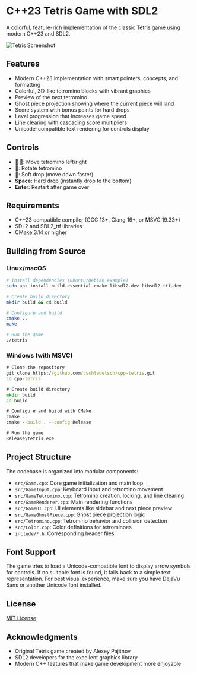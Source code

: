 # C++23 Tetris Game with SDL2

A colorful, feature-rich implementation of the classic Tetris game using modern C++23 and SDL2.

![Tetris Screenshot](screenshot.png)

## Features

- Modern C++23 implementation with smart pointers, concepts, and formatting
- Colorful, 3D-like tetromino blocks with vibrant graphics
- Preview of the next tetromino
- Ghost piece projection showing where the current piece will land
- Score system with bonus points for hard drops
- Level progression that increases game speed
- Line clearing with cascading score multipliers
- Unicode-compatible text rendering for controls display

## Controls

- ** **: Move tetromino left/right
- ****: Rotate tetromino
- ****: Soft drop (move down faster)
- **Space**: Hard drop (instantly drop to the bottom)
- **Enter**: Restart after game over

## Requirements

- C++23 compatible compiler (GCC 13+, Clang 16+, or MSVC 19.33+)
- SDL2 and SDL2_ttf libraries
- CMake 3.14 or higher

## Building from Source

### Linux/macOS

```bash
# Install dependencies (Ubuntu/Debian example)
sudo apt install build-essential cmake libsdl2-dev libsdl2-ttf-dev

# Create build directory
mkdir build && cd build

# Configure and build
cmake ..
make

# Run the game
./tetris
```

### Windows (with MSVC)

```cmd
# Clone the repository
git clone https://github.com/cschladetsch/cpp-tetris.git
cd cpp-tetris

# Create build directory
mkdir build
cd build

# Configure and build with CMake
cmake ..
cmake --build . --config Release

# Run the game
Release\tetris.exe
```

## Project Structure

The codebase is organized into modular components:

- `src/Game.cpp`: Core game initialization and main loop
- `src/GameInput.cpp`: Keyboard input and tetromino movement
- `src/GameTetromino.cpp`: Tetromino creation, locking, and line clearing
- `src/GameRenderer.cpp`: Main rendering functions
- `src/GameUI.cpp`: UI elements like sidebar and next piece preview
- `src/GameGhostPiece.cpp`: Ghost piece projection logic
- `src/Tetromino.cpp`: Tetromino behavior and collision detection
- `src/Color.cpp`: Color definitions for tetrominoes
- `include/*.h`: Corresponding header files

## Font Support

The game tries to load a Unicode-compatible font to display arrow symbols for controls. If no suitable font is found, it falls back to a simple text representation. For best visual experience, make sure you have DejaVu Sans or another Unicode font installed.

## License

[MIT License](LICENSE)

## Acknowledgments

- Original Tetris game created by Alexey Pajitnov
- SDL2 developers for the excellent graphics library
- Modern C++ features that make game development more enjoyable
